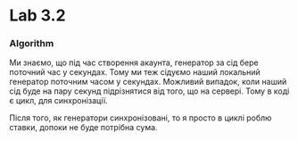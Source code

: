 # Lab 3.2

### Algorithm

Ми знаємо, що під час створення акаунта, генератор за сід бере поточний час у секундах. Тому ми теж сідуємо наший локальний генератор поточним часом у секундах. Можливий випадок, коли наший сід буде на пару секунд підрізнятися від того, що на сервері. Тому в коді є цикл, для синхронізації.

Після того, як генератори синхронізовані, то я просто в циклі роблю ставки, допоки не буде потрібна сума.
